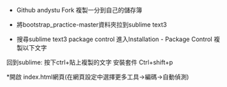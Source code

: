 * Github andystu Fork 複製一分到自己的儲存簿

* 將bootstrap_practice-master資料夾拉到sublime text3

* 搜尋sublime text3 package control  進入Installation - Package Control
複製以下文字

回到sublime: 按下ctrl+貼上複製的文字
安裝套件 Ctrl+shift+p

*開啟 index.html網頁(在網頁設定中選擇更多工具&rarr;編碼&rarr;自動偵測)
